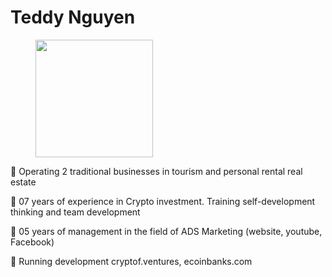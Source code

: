 # Teddy Nguyen



<figure><img src="../.gitbook/assets/Teddy Nguyen.png" alt="" width="188"><figcaption></figcaption></figure>

🔹 Operating 2 traditional businesses in tourism and personal rental real estate

🔹 07 years of experience in Crypto investment. Training self-development thinking and team development

🔹 05 years of management in the field of ADS Marketing (website, youtube, Facebook)

🔹 Running development cryptof.ventures, ecoinbanks.com
